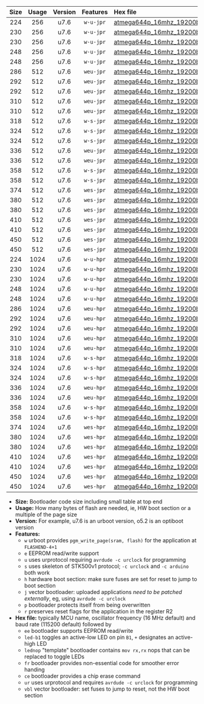|Size|Usage|Version|Features|Hex file|
|:-:|:-:|:-:|:-:|:--|
|224|256|u7.6|`w-u-jpr`|[atmega644p_16mhz_19200bps_ur_vbl.hex](https://raw.githubusercontent.com/stefanrueger/urboot/main/bootloaders/atmega644p/fcpu_16mhz/19200_bps/atmega644p_16mhz_19200bps_ur_vbl.hex)|
|230|256|u7.6|`w-u-jpr`|[atmega644p_16mhz_19200bps_led+b0_ur_vbl.hex](https://raw.githubusercontent.com/stefanrueger/urboot/main/bootloaders/atmega644p/fcpu_16mhz/19200_bps/atmega644p_16mhz_19200bps_led+b0_ur_vbl.hex)|
|230|256|u7.6|`w-u-jpr`|[atmega644p_16mhz_19200bps_lednop_ur_vbl.hex](https://raw.githubusercontent.com/stefanrueger/urboot/main/bootloaders/atmega644p/fcpu_16mhz/19200_bps/atmega644p_16mhz_19200bps_lednop_ur_vbl.hex)|
|248|256|u7.6|`w-u-jpr`|[atmega644p_16mhz_19200bps_led+b0_fr_ur_vbl.hex](https://raw.githubusercontent.com/stefanrueger/urboot/main/bootloaders/atmega644p/fcpu_16mhz/19200_bps/atmega644p_16mhz_19200bps_led+b0_fr_ur_vbl.hex)|
|248|256|u7.6|`w-u-jpr`|[atmega644p_16mhz_19200bps_lednop_fr_ur_vbl.hex](https://raw.githubusercontent.com/stefanrueger/urboot/main/bootloaders/atmega644p/fcpu_16mhz/19200_bps/atmega644p_16mhz_19200bps_lednop_fr_ur_vbl.hex)|
|286|512|u7.6|`weu-jpr`|[atmega644p_16mhz_19200bps_ee_ur_vbl.hex](https://raw.githubusercontent.com/stefanrueger/urboot/main/bootloaders/atmega644p/fcpu_16mhz/19200_bps/atmega644p_16mhz_19200bps_ee_ur_vbl.hex)|
|292|512|u7.6|`weu-jpr`|[atmega644p_16mhz_19200bps_ee_led+b0_ur_vbl.hex](https://raw.githubusercontent.com/stefanrueger/urboot/main/bootloaders/atmega644p/fcpu_16mhz/19200_bps/atmega644p_16mhz_19200bps_ee_led+b0_ur_vbl.hex)|
|292|512|u7.6|`weu-jpr`|[atmega644p_16mhz_19200bps_ee_lednop_ur_vbl.hex](https://raw.githubusercontent.com/stefanrueger/urboot/main/bootloaders/atmega644p/fcpu_16mhz/19200_bps/atmega644p_16mhz_19200bps_ee_lednop_ur_vbl.hex)|
|310|512|u7.6|`weu-jpr`|[atmega644p_16mhz_19200bps_ee_led+b0_fr_ur_vbl.hex](https://raw.githubusercontent.com/stefanrueger/urboot/main/bootloaders/atmega644p/fcpu_16mhz/19200_bps/atmega644p_16mhz_19200bps_ee_led+b0_fr_ur_vbl.hex)|
|310|512|u7.6|`weu-jpr`|[atmega644p_16mhz_19200bps_ee_lednop_fr_ur_vbl.hex](https://raw.githubusercontent.com/stefanrueger/urboot/main/bootloaders/atmega644p/fcpu_16mhz/19200_bps/atmega644p_16mhz_19200bps_ee_lednop_fr_ur_vbl.hex)|
|318|512|u7.6|`w-s-jpr`|[atmega644p_16mhz_19200bps_vbl.hex](https://raw.githubusercontent.com/stefanrueger/urboot/main/bootloaders/atmega644p/fcpu_16mhz/19200_bps/atmega644p_16mhz_19200bps_vbl.hex)|
|324|512|u7.6|`w-s-jpr`|[atmega644p_16mhz_19200bps_led+b0_vbl.hex](https://raw.githubusercontent.com/stefanrueger/urboot/main/bootloaders/atmega644p/fcpu_16mhz/19200_bps/atmega644p_16mhz_19200bps_led+b0_vbl.hex)|
|324|512|u7.6|`w-s-jpr`|[atmega644p_16mhz_19200bps_lednop_vbl.hex](https://raw.githubusercontent.com/stefanrueger/urboot/main/bootloaders/atmega644p/fcpu_16mhz/19200_bps/atmega644p_16mhz_19200bps_lednop_vbl.hex)|
|336|512|u7.6|`weu-jpr`|[atmega644p_16mhz_19200bps_ee_led+b0_fr_ce_ur_vbl.hex](https://raw.githubusercontent.com/stefanrueger/urboot/main/bootloaders/atmega644p/fcpu_16mhz/19200_bps/atmega644p_16mhz_19200bps_ee_led+b0_fr_ce_ur_vbl.hex)|
|336|512|u7.6|`weu-jpr`|[atmega644p_16mhz_19200bps_ee_lednop_fr_ce_ur_vbl.hex](https://raw.githubusercontent.com/stefanrueger/urboot/main/bootloaders/atmega644p/fcpu_16mhz/19200_bps/atmega644p_16mhz_19200bps_ee_lednop_fr_ce_ur_vbl.hex)|
|358|512|u7.6|`w-s-jpr`|[atmega644p_16mhz_19200bps_led+b0_fr_vbl.hex](https://raw.githubusercontent.com/stefanrueger/urboot/main/bootloaders/atmega644p/fcpu_16mhz/19200_bps/atmega644p_16mhz_19200bps_led+b0_fr_vbl.hex)|
|358|512|u7.6|`w-s-jpr`|[atmega644p_16mhz_19200bps_lednop_fr_vbl.hex](https://raw.githubusercontent.com/stefanrueger/urboot/main/bootloaders/atmega644p/fcpu_16mhz/19200_bps/atmega644p_16mhz_19200bps_lednop_fr_vbl.hex)|
|374|512|u7.6|`wes-jpr`|[atmega644p_16mhz_19200bps_ee_vbl.hex](https://raw.githubusercontent.com/stefanrueger/urboot/main/bootloaders/atmega644p/fcpu_16mhz/19200_bps/atmega644p_16mhz_19200bps_ee_vbl.hex)|
|380|512|u7.6|`wes-jpr`|[atmega644p_16mhz_19200bps_ee_led+b0_vbl.hex](https://raw.githubusercontent.com/stefanrueger/urboot/main/bootloaders/atmega644p/fcpu_16mhz/19200_bps/atmega644p_16mhz_19200bps_ee_led+b0_vbl.hex)|
|380|512|u7.6|`wes-jpr`|[atmega644p_16mhz_19200bps_ee_lednop_vbl.hex](https://raw.githubusercontent.com/stefanrueger/urboot/main/bootloaders/atmega644p/fcpu_16mhz/19200_bps/atmega644p_16mhz_19200bps_ee_lednop_vbl.hex)|
|410|512|u7.6|`wes-jpr`|[atmega644p_16mhz_19200bps_ee_led+b0_fr_vbl.hex](https://raw.githubusercontent.com/stefanrueger/urboot/main/bootloaders/atmega644p/fcpu_16mhz/19200_bps/atmega644p_16mhz_19200bps_ee_led+b0_fr_vbl.hex)|
|410|512|u7.6|`wes-jpr`|[atmega644p_16mhz_19200bps_ee_lednop_fr_vbl.hex](https://raw.githubusercontent.com/stefanrueger/urboot/main/bootloaders/atmega644p/fcpu_16mhz/19200_bps/atmega644p_16mhz_19200bps_ee_lednop_fr_vbl.hex)|
|450|512|u7.6|`wes-jpr`|[atmega644p_16mhz_19200bps_ee_led+b0_fr_ce_vbl.hex](https://raw.githubusercontent.com/stefanrueger/urboot/main/bootloaders/atmega644p/fcpu_16mhz/19200_bps/atmega644p_16mhz_19200bps_ee_led+b0_fr_ce_vbl.hex)|
|450|512|u7.6|`wes-jpr`|[atmega644p_16mhz_19200bps_ee_lednop_fr_ce_vbl.hex](https://raw.githubusercontent.com/stefanrueger/urboot/main/bootloaders/atmega644p/fcpu_16mhz/19200_bps/atmega644p_16mhz_19200bps_ee_lednop_fr_ce_vbl.hex)|
|224|1024|u7.6|`w-u-hpr`|[atmega644p_16mhz_19200bps_ur.hex](https://raw.githubusercontent.com/stefanrueger/urboot/main/bootloaders/atmega644p/fcpu_16mhz/19200_bps/atmega644p_16mhz_19200bps_ur.hex)|
|230|1024|u7.6|`w-u-hpr`|[atmega644p_16mhz_19200bps_led+b0_ur.hex](https://raw.githubusercontent.com/stefanrueger/urboot/main/bootloaders/atmega644p/fcpu_16mhz/19200_bps/atmega644p_16mhz_19200bps_led+b0_ur.hex)|
|230|1024|u7.6|`w-u-hpr`|[atmega644p_16mhz_19200bps_lednop_ur.hex](https://raw.githubusercontent.com/stefanrueger/urboot/main/bootloaders/atmega644p/fcpu_16mhz/19200_bps/atmega644p_16mhz_19200bps_lednop_ur.hex)|
|248|1024|u7.6|`w-u-hpr`|[atmega644p_16mhz_19200bps_led+b0_fr_ur.hex](https://raw.githubusercontent.com/stefanrueger/urboot/main/bootloaders/atmega644p/fcpu_16mhz/19200_bps/atmega644p_16mhz_19200bps_led+b0_fr_ur.hex)|
|248|1024|u7.6|`w-u-hpr`|[atmega644p_16mhz_19200bps_lednop_fr_ur.hex](https://raw.githubusercontent.com/stefanrueger/urboot/main/bootloaders/atmega644p/fcpu_16mhz/19200_bps/atmega644p_16mhz_19200bps_lednop_fr_ur.hex)|
|286|1024|u7.6|`weu-hpr`|[atmega644p_16mhz_19200bps_ee_ur.hex](https://raw.githubusercontent.com/stefanrueger/urboot/main/bootloaders/atmega644p/fcpu_16mhz/19200_bps/atmega644p_16mhz_19200bps_ee_ur.hex)|
|292|1024|u7.6|`weu-hpr`|[atmega644p_16mhz_19200bps_ee_led+b0_ur.hex](https://raw.githubusercontent.com/stefanrueger/urboot/main/bootloaders/atmega644p/fcpu_16mhz/19200_bps/atmega644p_16mhz_19200bps_ee_led+b0_ur.hex)|
|292|1024|u7.6|`weu-hpr`|[atmega644p_16mhz_19200bps_ee_lednop_ur.hex](https://raw.githubusercontent.com/stefanrueger/urboot/main/bootloaders/atmega644p/fcpu_16mhz/19200_bps/atmega644p_16mhz_19200bps_ee_lednop_ur.hex)|
|310|1024|u7.6|`weu-hpr`|[atmega644p_16mhz_19200bps_ee_led+b0_fr_ur.hex](https://raw.githubusercontent.com/stefanrueger/urboot/main/bootloaders/atmega644p/fcpu_16mhz/19200_bps/atmega644p_16mhz_19200bps_ee_led+b0_fr_ur.hex)|
|310|1024|u7.6|`weu-hpr`|[atmega644p_16mhz_19200bps_ee_lednop_fr_ur.hex](https://raw.githubusercontent.com/stefanrueger/urboot/main/bootloaders/atmega644p/fcpu_16mhz/19200_bps/atmega644p_16mhz_19200bps_ee_lednop_fr_ur.hex)|
|318|1024|u7.6|`w-s-hpr`|[atmega644p_16mhz_19200bps.hex](https://raw.githubusercontent.com/stefanrueger/urboot/main/bootloaders/atmega644p/fcpu_16mhz/19200_bps/atmega644p_16mhz_19200bps.hex)|
|324|1024|u7.6|`w-s-hpr`|[atmega644p_16mhz_19200bps_led+b0.hex](https://raw.githubusercontent.com/stefanrueger/urboot/main/bootloaders/atmega644p/fcpu_16mhz/19200_bps/atmega644p_16mhz_19200bps_led+b0.hex)|
|324|1024|u7.6|`w-s-hpr`|[atmega644p_16mhz_19200bps_lednop.hex](https://raw.githubusercontent.com/stefanrueger/urboot/main/bootloaders/atmega644p/fcpu_16mhz/19200_bps/atmega644p_16mhz_19200bps_lednop.hex)|
|336|1024|u7.6|`weu-hpr`|[atmega644p_16mhz_19200bps_ee_led+b0_fr_ce_ur.hex](https://raw.githubusercontent.com/stefanrueger/urboot/main/bootloaders/atmega644p/fcpu_16mhz/19200_bps/atmega644p_16mhz_19200bps_ee_led+b0_fr_ce_ur.hex)|
|336|1024|u7.6|`weu-hpr`|[atmega644p_16mhz_19200bps_ee_lednop_fr_ce_ur.hex](https://raw.githubusercontent.com/stefanrueger/urboot/main/bootloaders/atmega644p/fcpu_16mhz/19200_bps/atmega644p_16mhz_19200bps_ee_lednop_fr_ce_ur.hex)|
|358|1024|u7.6|`w-s-hpr`|[atmega644p_16mhz_19200bps_led+b0_fr.hex](https://raw.githubusercontent.com/stefanrueger/urboot/main/bootloaders/atmega644p/fcpu_16mhz/19200_bps/atmega644p_16mhz_19200bps_led+b0_fr.hex)|
|358|1024|u7.6|`w-s-hpr`|[atmega644p_16mhz_19200bps_lednop_fr.hex](https://raw.githubusercontent.com/stefanrueger/urboot/main/bootloaders/atmega644p/fcpu_16mhz/19200_bps/atmega644p_16mhz_19200bps_lednop_fr.hex)|
|374|1024|u7.6|`wes-hpr`|[atmega644p_16mhz_19200bps_ee.hex](https://raw.githubusercontent.com/stefanrueger/urboot/main/bootloaders/atmega644p/fcpu_16mhz/19200_bps/atmega644p_16mhz_19200bps_ee.hex)|
|380|1024|u7.6|`wes-hpr`|[atmega644p_16mhz_19200bps_ee_led+b0.hex](https://raw.githubusercontent.com/stefanrueger/urboot/main/bootloaders/atmega644p/fcpu_16mhz/19200_bps/atmega644p_16mhz_19200bps_ee_led+b0.hex)|
|380|1024|u7.6|`wes-hpr`|[atmega644p_16mhz_19200bps_ee_lednop.hex](https://raw.githubusercontent.com/stefanrueger/urboot/main/bootloaders/atmega644p/fcpu_16mhz/19200_bps/atmega644p_16mhz_19200bps_ee_lednop.hex)|
|410|1024|u7.6|`wes-hpr`|[atmega644p_16mhz_19200bps_ee_led+b0_fr.hex](https://raw.githubusercontent.com/stefanrueger/urboot/main/bootloaders/atmega644p/fcpu_16mhz/19200_bps/atmega644p_16mhz_19200bps_ee_led+b0_fr.hex)|
|410|1024|u7.6|`wes-hpr`|[atmega644p_16mhz_19200bps_ee_lednop_fr.hex](https://raw.githubusercontent.com/stefanrueger/urboot/main/bootloaders/atmega644p/fcpu_16mhz/19200_bps/atmega644p_16mhz_19200bps_ee_lednop_fr.hex)|
|450|1024|u7.6|`wes-hpr`|[atmega644p_16mhz_19200bps_ee_led+b0_fr_ce.hex](https://raw.githubusercontent.com/stefanrueger/urboot/main/bootloaders/atmega644p/fcpu_16mhz/19200_bps/atmega644p_16mhz_19200bps_ee_led+b0_fr_ce.hex)|
|450|1024|u7.6|`wes-hpr`|[atmega644p_16mhz_19200bps_ee_lednop_fr_ce.hex](https://raw.githubusercontent.com/stefanrueger/urboot/main/bootloaders/atmega644p/fcpu_16mhz/19200_bps/atmega644p_16mhz_19200bps_ee_lednop_fr_ce.hex)|

- **Size:** Bootloader code size including small table at top end
- **Usage:** How many bytes of flash are needed, ie, HW boot section or a multiple of the page size
- **Version:** For example, u7.6 is an urboot version, o5.2 is an optiboot version
- **Features:**
  + `w` urboot provides `pgm_write_page(sram, flash)` for the application at `FLASHEND-4+1`
  + `e` EEPROM read/write support
  + `u` uses urprotocol requiring `avrdude -c urclock` for programming
  + `s` uses skeleton of STK500v1 protocol; `-c urclock` and `-c arduino` both work
  + `h` hardware boot section: make sure fuses are set for reset to jump to boot section
  + `j` vector bootloader: uploaded applications *need to be patched externally*, eg, using `avrdude -c urclock`
  + `p` bootloader protects itself from being overwritten
  + `r` preserves reset flags for the application in the register R2
- **Hex file:** typically MCU name, oscillator frequency (16 MHz default) and baud rate (115200 default) followed by
  + `ee` bootloader supports EEPROM read/write
  + `led-b1` toggles an active-low LED on pin `B1`, `+` designates an active-high LED
  + `lednop` "template" bootloader contains `mov rx,rx` nops that can be replaced to toggle LEDs
  + `fr` bootloader provides non-essential code for smoother error handing
  + `ce` bootloader provides a chip erase command
  + `ur` uses urprotocol and requires `avrdude -c urclock` for programming
  + `vbl` vector bootloader: set fuses to jump to reset, not the HW boot section
